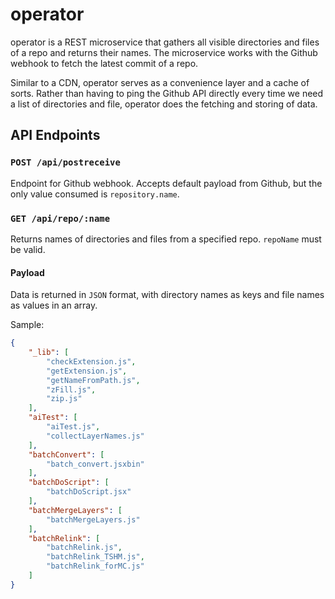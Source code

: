 # operator
operator is a REST microservice that gathers all visible directories and files of a repo and returns their names. The microservice works with the Github webhook to fetch the latest commit of a repo.

Similar to a CDN, operator serves as a convenience layer and a cache of sorts. Rather than having to ping the Github API directly every time we need a list of directories and file, operator does the fetching and storing of data.

## API Endpoints
### `POST /api/postreceive`
Endpoint for Github webhook. Accepts default payload from Github, but the only value consumed is `repository.name`.

### `GET /api/repo/:name`
Returns names of directories and files from a specified repo. `repoName` must be valid.

#### Payload
Data is returned in `JSON` format, with directory names as keys and file names as values in an array.

Sample:
```json
{
    "_lib": [
        "checkExtension.js",
        "getExtension.js",
        "getNameFromPath.js",
        "zFill.js",
        "zip.js"
    ],
    "aiTest": [
        "aiTest.js",
        "collectLayerNames.js"
    ],
    "batchConvert": [
        "batch_convert.jsxbin"
    ],
    "batchDoScript": [
        "batchDoScript.jsx"
    ],
    "batchMergeLayers": [
        "batchMergeLayers.js"
    ],
    "batchRelink": [
        "batchRelink.js",
        "batchRelink_TSHM.js",
        "batchRelink_forMC.js"
    ]
}
```

